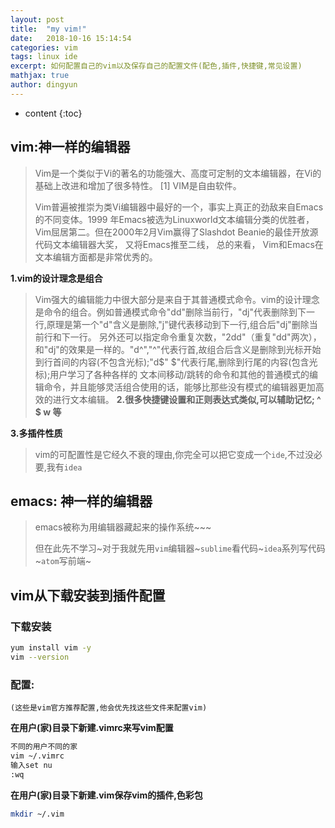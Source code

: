 ```yaml
---
layout: post
title:  "my vim!"
date:   2018-10-16 15:14:54
categories: vim
tags: linux ide
excerpt: 如何配置自己的vim以及保存自己的配置文件(配色,插件,快捷键,常见设置)
mathjax: true
author: dingyun
---
```


* content
{:toc}
## vim:神一样的编辑器
> Vim是一个类似于Vi的著名的功能强大、高度可定制的文本编辑器，在Vi的基础上改进和增加了很多特性。 [1]  VIM是自由软件。
>
>Vim普遍被推崇为类Vi编辑器中最好的一个，事实上真正的劲敌来自Emacs的不同变体。1999 年Emacs被选为Linuxworld文本编辑分类的优胜者，Vim屈居第二。但在2000年2月Vim赢得了Slashdot Beanie的最佳开放源代码文本编辑器大奖，
>又将Emacs推至二线， 总的来看， Vim和Emacs在文本编辑方面都是非常优秀的。
>
**1.vim的设计理念是组合**
>Vim强大的编辑能力中很大部分是来自于其普通模式命令。vim的设计理念是命令的组合。例如普通模式命令"dd"删除当前行，"dj"代表删除到下一行,原理是第一个"d"含义是删除,"j"键代表移动到下一行,组合后"dj"删除当前行和下一行。
另外还可以指定命令重复次数，"2dd"（重复"dd"两次），和"dj"的效果是一样的。"d^","^"代表行首,故组合后含义是删除到光标开始到行首间的内容(不包含光标);"d$" $"代表行尾,删除到行尾的内容(包含光标);用户学习了各种各样的
文本间移动/跳转的命令和其他的普通模式的编辑命令，并且能够灵活组合使用的话，能够比那些没有模式的编辑器更加高效的进行文本编辑。
**2.很多快捷键设置和正则表达式类似,可以辅助记忆; ^ $ w 等**
>
**3.多插件性质**
>vim的可配置性是它经久不衰的理由,你完全可以把它变成一个`ide`,不过没必要,我有`idea`
## emacs: 神一样的编辑器
>emacs被称为用编辑器藏起来的操作系统~~~
>
>但在此先不学习~对于我就先用`vim`编辑器~`sublime`看代码~`idea`系列写代码~`atom`写前端~
>
## vim从下载安装到插件配置
### 下载安装
```sh
yum install vim -y
vim --version
```
### 配置:
`(这些是vim官方推荐配置,他会优先找这些文件来配置vim)`

**在用户(家)目录下新建.vimrc来写vim配置**
```sh
不同的用户不同的家
vim ~/.vimrc
输入set nu
:wq
```
**在用户(家)目录下新建.vim保存vim的插件,色彩包**
```sh
mkdir ~/.vim
```
